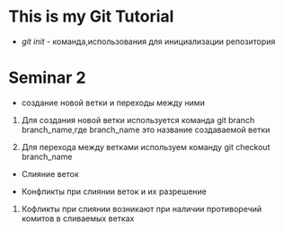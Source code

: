 # This is my Git Tutorial

* *git init* - команда,использования для инициализации репозитория

# Seminar 2

* создание новой ветки и переходы между ними

1. Для создания новой ветки используется команда git branch branch_name,где branch_name это название создаваемой ветки

2. Для перехода между ветками используем команду git checkout branch_name

* Слияние веток

* Конфликты при слиянии веток и их разрешение

1. Кофликты при слиянии возникают при наличии противоречий комитов в сливаемых ветках


